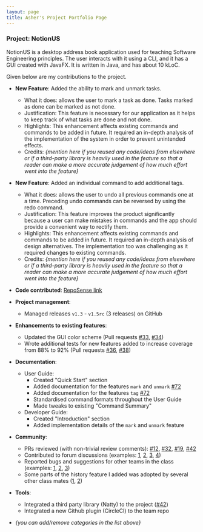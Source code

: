 ```yaml
---
layout: page
title: Asher's Project Portfolio Page
---
```


### Project: NotionUS

NotionUS is a desktop address book application used for teaching Software Engineering principles. The user interacts with it using a CLI, and it has a GUI created with JavaFX. It is written in Java, and has about 10 kLoC.

Given below are my contributions to the project.

* **New Feature**: Added the ability to mark and unmark tasks.
  * What it does: allows the user to mark a task as done. Tasks marked as done can be marked as not done.
  * Justification: This feature is necessary for our application as it helps to keep track of what tasks are done and not done.
  * Highlights: This enhancement affects existing commands and commands to be added in future. It required an in-depth analysis of the implementation of the system in order to prevent unintended effects.
  * Credits: *{mention here if you reused any code/ideas from elsewhere or if a third-party library is heavily used in the feature so that a reader can make a more accurate judgement of how much effort went into the feature}*


* **New Feature**: Added an individual command to add additional tags.
  * What it does: allows the user to undo all previous commands one at a time. Preceding undo commands can be reversed by using the redo command.
  * Justification: This feature improves the product significantly because a user can make mistakes in commands and the app should provide a convenient way to rectify them.
  * Highlights: This enhancement affects existing commands and commands to be added in future. It required an in-depth analysis of design alternatives. The implementation too was challenging as it required changes to existing commands.
  * Credits: *{mention here if you reused any code/ideas from elsewhere or if a third-party library is heavily used in the feature so that a reader can make a more accurate judgement of how much effort went into the feature}*

* **Code contributed**: [RepoSense link](https://nus-cs2103-ay2223s1.github.io/tp-dashboard/?search=12-3&sort=groupTitle&sortWithin=title&timeframe=commit&mergegroup=&groupSelect=groupByRepos&breakdown=true&checkedFileTypes=docs~functional-code~test-code~other&since=2022-09-16&tabOpen=true&tabType=authorship&tabAuthor=doimoiboi&tabRepo=AY2223S1-CS2103T-F12-3%2Ftp%5Bmaster%5D&authorshipIsMergeGroup=false&authorshipFileTypes=docs~functional-code~test-code&authorshipIsBinaryFileTypeChecked=false&authorshipIsIgnoredFilesChecked=false)

* **Project management**:
  * Managed releases `v1.3` - `v1.5rc` (3 releases) on GitHub

* **Enhancements to existing features**:
  * Updated the GUI color scheme (Pull requests [\#33](), [\#34]())
  * Wrote additional tests for new features added to increase coverage from 88% to 92% (Pull requests [\#36](), [\#38]())

* **Documentation**:
  * User Guide:
    * Created "Quick Start" section
    * Added documentation for the features `mark` and `unmark` [\#72]()
    * Added documentation for the features `tag` [\#72]()
    * Standardised command formats throughout the User Guide
    * Made tweaks to existing "Command Summary"
  * Developer Guide:
    * Created "Introduction" section
    * Added implementation details of the `mark` and `unmark` feature

* **Community**:
  * PRs reviewed (with non-trivial review comments): [\#12](), [\#32](), [\#19](), [\#42]()
  * Contributed to forum discussions (examples: [1](), [2](), [3](), [4]())
  * Reported bugs and suggestions for other teams in the class (examples: [1](), [2](), [3]())
  * Some parts of the history feature I added was adopted by several other class mates ([1](), [2]())

* **Tools**:
  * Integrated a third party library (Natty) to the project ([\#42]())
  * Integrated a new Github plugin (CircleCI) to the team repo

* _{you can add/remove categories in the list above}_

